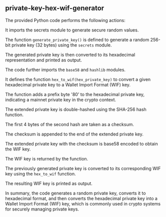 ## private-key-hex-wif-generator

The provided Python code performs the following actions:

It imports the secrets module to generate secure random values.

The function `generate_private_key()` is defined to generate a random 256-bit private key (32 bytes) using the `secrets` module.

The generated private key is then converted to its hexadecimal representation and printed as output.

The code further imports the `base58` and `hashlib` modules.

It defines the function `hex_to_wif(hex_private_key)` to convert a given hexadecimal private key to a Wallet Import Format (WIF) key.

The function adds a prefix byte '80' to the hexadecimal private key, indicating a mainnet private key in the crypto context.

The extended private key is double-hashed using the SHA-256 hash function.

The first 4 bytes of the second hash are taken as a checksum.

The checksum is appended to the end of the extended private key.

The extended private key with the checksum is base58 encoded to obtain the WIF key.

The WIF key is returned by the function.

The previously generated private key is converted to its corresponding WIF key using the `hex_to_wif` function.

The resulting WIF key is printed as output.

In summary, the code generates a random private key, converts it to hexadecimal format, and then converts the hexadecimal private key into a Wallet Import Format (WIF) key, which is commonly used in crypto systems for securely managing private keys.
